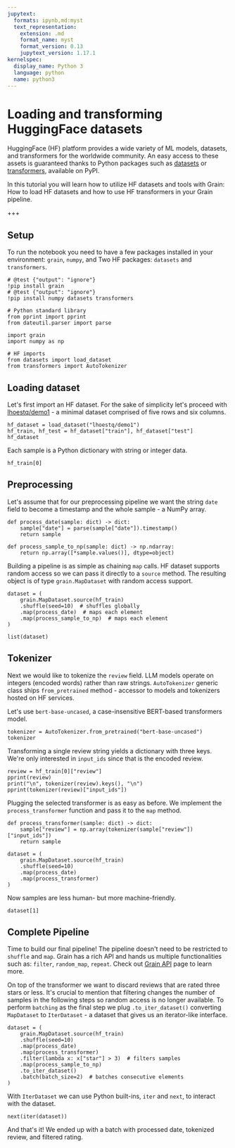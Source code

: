 ```yaml
---
jupytext:
  formats: ipynb,md:myst
  text_representation:
    extension: .md
    format_name: myst
    format_version: 0.13
    jupytext_version: 1.17.1
kernelspec:
  display_name: Python 3
  language: python
  name: python3
---
```


# Loading and transforming HuggingFace datasets

HuggingFace (HF) platform provides a wide variety of ML models, datasets, and transformers for the worldwide community.
An easy access to these assets is guaranteed thanks to Python packages such as [datasets](https://pypi.org/project/datasets/) or [transformers](https://pypi.org/project/transformers/), available on PyPI.

In this tutorial you will learn how to utilize HF datasets and tools with Grain: How to load HF datasets and how to use HF transformers in your Grain pipeline.

+++

## Setup

To run the notebook you need to have a few packages installed in your environment: `grain`, `numpy`, and Two HF packages: `datasets` and `transformers`.

```{code-cell} ipython3
# @test {"output": "ignore"}
!pip install grain
# @test {"output": "ignore"}
!pip install numpy datasets transformers
```

```{code-cell} ipython3
# Python standard library
from pprint import pprint
from dateutil.parser import parse

import grain
import numpy as np

# HF imports
from datasets import load_dataset
from transformers import AutoTokenizer
```

## Loading dataset

Let's first import an HF dataset. For the sake of simplicity let's proceed with [lhoestq/demo1](https://huggingface.co/datasets/lhoestq/demo1) - a minimal dataset comprised of five rows and six columns.

```{code-cell} ipython3
hf_dataset = load_dataset("lhoestq/demo1")
hf_train, hf_test = hf_dataset["train"], hf_dataset["test"]
hf_dataset
```

Each sample is a Python dictionary with string or integer data.

```{code-cell} ipython3
hf_train[0]
```

## Preprocessing

Let's assume that for our preprocessing pipeline we want the string `date` field to become a timestamp and the whole sample - a NumPy array.

```{code-cell} ipython3
def process_date(sample: dict) -> dict:
    sample["date"] = parse(sample["date"]).timestamp()
    return sample

def process_sample_to_np(sample: dict) -> np.ndarray:
    return np.array([*sample.values()], dtype=object)
```

Building a pipeline is as simple as chaining `map` calls. HF dataset supports random access so we can pass it directly to a `source` method. The resulting object is of type `grain.MapDataset` with random access support.

```{code-cell} ipython3
dataset = (
    grain.MapDataset.source(hf_train)
    .shuffle(seed=10)  # shuffles globally
    .map(process_date)  # maps each element
    .map(process_sample_to_np)  # maps each element
)
```

```{code-cell} ipython3
list(dataset)
```

## Tokenizer

Next we would like to tokenize the `review` field. LLM models operate on integers (encoded words) rather than raw strings. `AutoTokenizer` generic class ships `from_pretrained` method - accessor to models and tokenizers hosted on HF services.

Let's use `bert-base-uncased`, a case-insensitive BERT-based transformers model.

```{code-cell} ipython3
tokenizer = AutoTokenizer.from_pretrained("bert-base-uncased")
tokenizer
```

Transforming a single review string yields a dictionary with three keys. We're only interested in `input_ids` since that is the encoded review.

```{code-cell} ipython3
review = hf_train[0]["review"]
pprint(review)
print("\n", tokenizer(review).keys(), "\n")
pprint(tokenizer(review)["input_ids"])
```

Plugging the selected transformer is as easy as before. We implement the `process_transformer` function and pass it to the `map` method.

```{code-cell} ipython3
def process_transformer(sample: dict) -> dict:
    sample["review"] = np.array(tokenizer(sample["review"])["input_ids"])
    return sample

dataset = (
    grain.MapDataset.source(hf_train)
    .shuffle(seed=10)
    .map(process_date)
    .map(process_transformer)
)
```

Now samples are less human- but more machine-friendly.

```{code-cell} ipython3
dataset[1]
```

## Complete Pipeline

Time to build our final pipeline! The pipeline doesn't need to be restricted to `shuffle` and `map`. Grain has a rich API and hands us multiple functionalities such as: `filter`, `random_map`, `repeat`. Check out [Grain API](../../grain.rst) page to learn more.

On top of the transformer we want to discard reviews that are rated three stars or less. It's crucial to mention that filtering changes the number of samples in the following steps so random access is no longer available. To perform `batching` as the final step we plug `.to_iter_dataset()` converting `MapDataset` to `IterDataset` - a dataset that gives us an iterator-like interface.

```{code-cell} ipython3
dataset = (
    grain.MapDataset.source(hf_train)
    .shuffle(seed=10)
    .map(process_date)
    .map(process_transformer)
    .filter(lambda x: x["star"] > 3)  # filters samples
    .map(process_sample_to_np)
    .to_iter_dataset()
    .batch(batch_size=2)  # batches consecutive elements
)
```

With `IterDataset` we can use Python built-ins, `iter` and `next`, to interact with the dataset.

```{code-cell} ipython3
next(iter(dataset))
```

And that's it! We ended up with a batch with processed date, tokenized review, and filtered rating.
